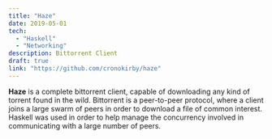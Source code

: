 ```yaml
---
title: "Haze"
date: 2019-05-01
tech:
  - "Haskell"
  - "Networking"
description: Bittorrent Client
draft: true
link: "https://github.com/cronokirby/haze"
---
```


**Haze** is a complete bittorrent client, capable of downloading any kind
of torrent found in the wild. Bittorrent is a peer-to-peer protocol, where a client
joins a large swarm of peers in order to download a file of common interest. Haskell was
used in order to help manage the concurrency involved in communicating with a large number of
peers.
<!--more-->